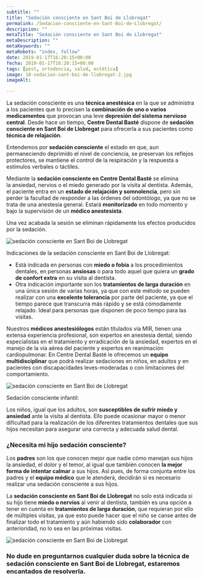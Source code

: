 ```yaml
---
subtitle: ""
title: "Sedación consciente en Sant Boi de Llobregat"
permalink: /Sedacion-consciente-en-Sant-Boi-de-Llobregat/
descripcion: ""
metaTitle: "Sedación consciente en Sant Boi de Llobregat"
metaDescription: ""
metaKeywords: ""
metaRobots: "index, follow"
date: 2019-01-17T16:20:15+00:00
fecha: 2019-01-17T16:20:15+00:00
tags: [post, ortodoncia, salud, estética]
image: 10-sedacion-sant-boi-de-llobregat-2.jpg
imageAlt: 

---
```



La sedación consciente es una **técnica anestésica** en la que se administra a los pacientes que lo precisen la **combinación de uno o varios medicamentos** que provocan una leve **depresión del sistema nervioso central**. Desde hace un tiempo, **Centre Dental Basté** dispone de **sedación consciente en Sant Boi de Llobregat** para ofrecerla a sus pacientes como **técnica de relajación**.

Entendemos por **sedación consciente** el estado en que, aun permaneciendo deprimido el nivel de conciencia, se preservan los reflejos protectores, se mantiene el control de la respiración y la respuesta a estímulos verbales o táctiles.

Mediante la **sedación consciente en Centre Dental Basté** se elimina la ansiedad, nervios o el miedo generado por la visita al dentista. Además, el paciente entra en un **estado de relajación y somnolencia**, pero sin perder la facultad de responder a las órdenes del odontólogo, ya que no se trata de una anestesia general. Estará **monitorizado** en todo momento y bajo la supervisión de un **médico anestesista**.

Una vez acabada la sesión se eliminan rápidamente los efectos producidos por la sedación.

![sedación consciente en Sant Boi de Llobregat](/assets/static/images/blog/blog-inner/sedacion-sant-boi-de-llobregat.jpg)

Indicaciones de la sedación consciente en Sant Boi de Llobregat:


* Está indicada en personas con **miedo o fobia** a los procedimientos dentales, en personas **ansiosas** o para todo aquel que quiera un **grado de confort extra** en su visita al dentista.
* Otra indicación importante son los **tratamientos de larga duración** en una única sesión de varias horas, ya que con este método se pueden realizar con una **excelente tolerancia** por parte del paciente, ya que el tiempo parece que transcurra más rápido y se está cómodamente relajado. Ideal para personas que disponen de poco tiempo para las visitas.


Nuestros **médicos anestesiólogos** están titulados vía MIR, tienen una extensa experiencia profesional, son expertos en anestesia dental, siendo especialistas en el tratamiento y erradicación de la ansiedad, expertos en el manejo de la vía aérea del paciente y expertos en reanimación cardiopulmonar. En Centre Dental Basté le ofrecemos un **equipo multidisciplinar** que podrá realizar sedaciones en niños, en adultos y en pacientes con discapacidades leves-moderadas o con limitaciones del comportamiento.

![sedación consciente en Sant Boi de Llobregat](/assets/static/images/blog/blog-inner/sedacion-sant-boi-de-llobregat-3.jpg)

Sedación consciente infantil:


Los niños, igual que los adultos, son **susceptibles de sufrir miedo y ansiedad** ante la visita al dentista. Ello puede ocasionar mayor o menor dificultad para la realización de los diferentes tratamientos dentales que sus hijos necesitan para asegurar una correcta y adecuada salud dental.
### ¿Necesita mi hijo sedación consciente?


Los **padres** son los que conocen mejor que nadie cómo manejan sus hijos la ansiedad, el dolor y el temor, al igual que también conocen **la mejor forma de intentar calmar** a sus hijos. Así pues, de forma conjunta entre los padres y el **equipo médico** que le atenderá, decidirán si es necesario realizar una sedación consciente a sus hijos.

La **sedación consciente en Sant Boi de Llobregat** no solo está indicada si su hijo tiene **miedo o nervios** al venir al dentista, también es una opción a tener en cuenta en **tratamientos de larga duración**, que requieran por ello de múltiples visitas, ya que esto puede hacer que el niño se canse antes de finalizar todo el tratamiento y aún habiendo sido **colaborador** con anterioridad, no lo sea en las próximas visitas.

![sedación consciente en Sant Boi de Llobregat](/assets/static/images/blog/blog-inner/sedacion-consciente-infantil.jpg)

### No dude en preguntarnos cualquier duda sobre la **técnica de sedación consciente en Sant Boi de Llobregat**, estaremos encantados de resolverla.




